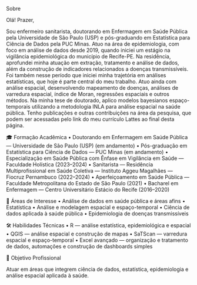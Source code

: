 Sobre

Olá! Prazer,

Sou enfermeiro sanitarista, doutorando em Enfermagem em Saúde Pública pela Universidade de São Paulo (USP) e pós-graduando em Estatística para Ciência de Dados pela PUC Minas. Atuo na área de epidemiologia, com foco em análise de dados desde 2019, quando iniciei um estágio na vigilância epidemiológica do município de Recife-PE.
Na residência, aprofundei minha atuação em extração, tratamento e análise de dados, além da construção de indicadores relacionados a doenças transmissíveis. Foi também nesse período que iniciei minha trajetória em análises estatísticas, que hoje é parte central do meu trabalho.
Atuo ainda com análise espacial, desenvolvendo mapeamento de doenças, análises de varredura espacial, índice de Moran, regressões espaciais e outros métodos. Na minha tese de doutorado, aplico modelos bayesianos espaço-temporais utilizando a metodologia INLA para análise espacial na saúde pública.
Tenho publicações e outras contribuições na área da pesquisa, que podem ser acessadas pelo link do meu currículo Lattes ao final desta página.


🎓 Formação Acadêmica
	•	Doutorando em Enfermagem em Saúde Pública — Universidade de São Paulo (USP) (em andamento)
•	Pós-graduação em Estatística para Ciência de Dados — PUC Minas (em andamento)
•	Especialização em Saúde Pública com Ênfase em Vigilância em Saúde — Faculdade Holística (2023–2024)
•	Sanitarista — Residência Multiprofissional em Saúde Coletiva — Instituto Aggeu Magalhães — Fiocruz Pernambuco (2022–2024)
•	Aperfeiçoamento em Saúde Pública — Faculdade Metropolitana do Estado de São Paulo (2021)
•	Bacharel em Enfermagem — Centro Universitário Estácio do Recife (2016–2020)


🧠 Áreas de Interesse
•	Análise de dados em saúde pública e áreas afins
•	Estatística
•	Análise e modelagem espacial e espaço-temporal
•	Ciência de dados aplicada à saúde pública
•	Epidemiologia de doenças transmissíveis


🛠️ Habilidades Técnicas
•	R — análise estatística, epidemiológica e espacial
•	QGIS — análise espacial e construção de mapas
•	SaTScan — varredura espacial e espaço-temporal
•	Excel avançado — organização e tratamento de dados, automações e construção de dashboards simples


🎯 Objetivo Profissional

Atuar em áreas que integrem ciência de dados, estatística, epidemiologia e análise espacial aplicada à saúde.